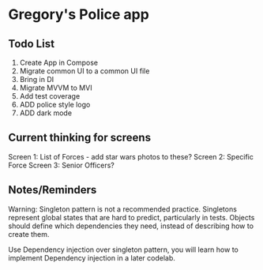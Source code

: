 Gregory's Police app
=================================

Todo List
---------------
1. Create App in Compose
2. Migrate common UI to a common UI file
3. Bring in DI
4. Migrate MVVM to MVI
5. Add test coverage
6. ADD police style logo
7. ADD dark mode

Current thinking for screens
--------------
Screen 1: List of Forces  - add star wars photos to these?
Screen 2: Specific Force
Screen 3: Senior Officers?

Notes/Reminders
---------------
Warning: Singleton pattern is not a recommended practice. Singletons represent global states that are hard to predict, particularly in tests. Objects should define which dependencies they need, instead of describing how to create them.

Use Dependency injection over singleton pattern, you will learn how to implement Dependency injection in a later codelab.
